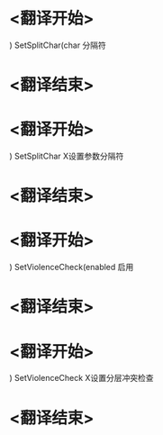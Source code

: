 
# <翻译开始>
) SetSplitChar(char
分隔符
# <翻译结束>

# <翻译开始>
) SetSplitChar
X设置参数分隔符
# <翻译结束>

# <翻译开始>
) SetViolenceCheck(enabled
启用
# <翻译结束>

# <翻译开始>
) SetViolenceCheck
X设置分层冲突检查
# <翻译结束>
